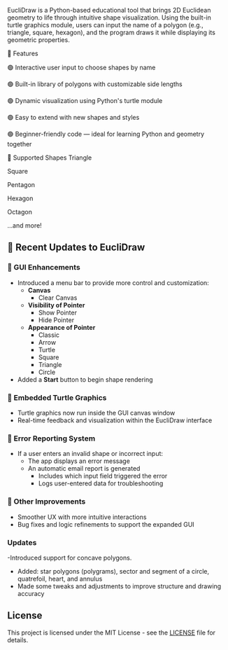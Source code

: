 EucliDraw is a Python-based educational tool that brings 2D Euclidean geometry to life through intuitive shape visualization. Using the built-in turtle graphics module, users can input the name of a polygon (e.g., triangle, square, hexagon), and the program draws it while displaying its geometric properties.

🎯 Features

🟢 Interactive user input to choose shapes by name

🟢 Built-in library of polygons with customizable side lengths

🟢 Dynamic visualization using Python's turtle module

🟢 Easy to extend with new shapes and styles

🟢 Beginner-friendly code — ideal for learning Python and geometry together

🧮 Supported Shapes
Triangle

Square

Pentagon

Hexagon

Octagon

…and more!
## 🔄 Recent Updates to EucliDraw

### 🧩 GUI Enhancements
- Introduced a menu bar to provide more control and customization:
  - **Canvas**
    - Clear Canvas
  - **Visibility of Pointer**
    - Show Pointer
    - Hide Pointer
  - **Appearance of Pointer**
    - Classic
    - Arrow
    - Turtle
    - Square
    - Triangle
    - Circle
- Added a **Start** button to begin shape rendering

### 🐢 Embedded Turtle Graphics
- Turtle graphics now run inside the GUI canvas window
- Real-time feedback and visualization within the EucliDraw interface

### 📧 Error Reporting System
- If a user enters an invalid shape or incorrect input:
  - The app displays an error message
  - An automatic email report is generated
    - Includes which input field triggered the error
    - Logs user-entered data for troubleshooting

### 🎯 Other Improvements
- Smoother UX with more intuitive interactions
- Bug fixes and logic refinements to support the expanded GUI

### Updates
-Introduced support for concave polygons.
- Added: star polygons (polygrams), sector and segment of a circle, quatrefoil, heart, and annulus  
- Made some tweaks and adjustments to improve structure and drawing accuracy

## License

This project is licensed under the MIT License - see the [LICENSE](LICENSE) file for details.
